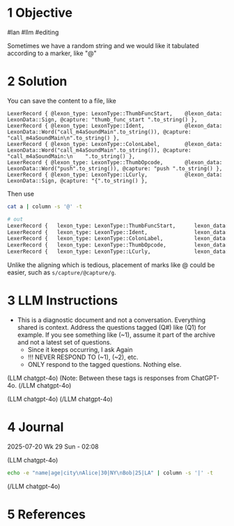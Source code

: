 # 1 Objective
#lan #llm #editing

Sometimes we have a random string and we would like it tabulated according to a marker, like "@"

# 2 Solution

You can save the content to a file, like

```
LexerRecord { @lexon_type: LexonType::ThumbFuncStart,    @lexon_data: LexonData::Sign, @capture: "thumb_func_start ".to_string() },
LexerRecord { @lexon_type: LexonType::Ident,             @lexon_data: LexonData::Word("call_m4aSoundMain".to_string()), @capture: "call_m4aSoundMain\n".to_string() },
LexerRecord { @lexon_type: LexonType::ColonLabel,        @lexon_data: LexonData::Word("call_m4aSoundMain".to_string()), @capture: "call_m4aSoundMain:\n    ".to_string() },
LexerRecord { @lexon_type: LexonType::ThumbOpcode,       @lexon_data: LexonData::Word("push".to_string()), @capture: "push ".to_string() },
LexerRecord { @lexon_type: LexonType::LCurly,            @lexon_data: LexonData::Sign, @capture: "{".to_string() },
```

Then use 

```sh
cat a | column -s '@' -t

# out
LexerRecord {   lexon_type: LexonType::ThumbFuncStart,      lexon_data: LexonData::Sign,                                    capture: "thumb_func_start ".to_string() },
LexerRecord {   lexon_type: LexonType::Ident,               lexon_data: LexonData::Word("call_m4aSoundMain".to_string()),   capture: "call_m4aSoundMain\n".to_string() },
LexerRecord {   lexon_type: LexonType::ColonLabel,          lexon_data: LexonData::Word("call_m4aSoundMain".to_string()),   capture: "call_m4aSoundMain:\n    ".to_string() },
LexerRecord {   lexon_type: LexonType::ThumbOpcode,         lexon_data: LexonData::Word("push".to_string()),                capture: "push ".to_string() },
LexerRecord {   lexon_type: LexonType::LCurly,              lexon_data: LexonData::Sign,                                    capture: "{".to_string() },

```

Unlike the aligning which is tedious, placement of marks like @ could be easier, such as `s/capture/@capture/g`.

# 3 LLM Instructions
- This is a diagnostic document and not a conversation. Everything shared is context. Address the questions tagged (Q#) like (Q1) for example. If you see something like (~1), assume it part of the archive and not a latest set of questions.
	- Since it keeps occurring, I ask Again
	- !!! NEVER RESPOND TO (~1), (~2), etc.
	- ONLY respond to the tagged questions. Nothing else.

(LLM chatgpt-4o)
(Note: Between these tags is responses from ChatGPT-4o.
(/LLM chatgpt-4o)

(LLM chatgpt-4o)
(/LLM chatgpt-4o)

# 4 Journal

2025-07-20 Wk 29 Sun - 02:08



(LLM chatgpt-4o)
```sh
echo -e "name|age|city\nAlice|30|NY\nBob|25|LA" | column -s '|' -t
```
(/LLM chatgpt-4o)
# 5 References
